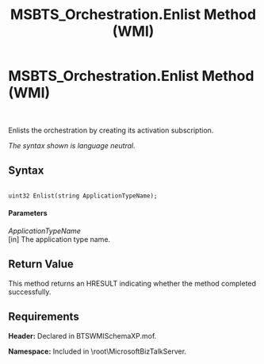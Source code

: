﻿---
title: MSBTS_Orchestration.Enlist Method (WMI)
TOCTitle: MSBTS_Orchestration.Enlist Method (WMI)
ms:assetid: 6914664b-0017-41a2-a1c7-3732672c5620
ms:mtpsurl: https://msdn.microsoft.com/en-us/library/Aa560599(v=BTS.80)
ms:contentKeyID: 51528664
ms.date: 08/30/2017
mtps_version: v=BTS.80
---

# MSBTS\_Orchestration.Enlist Method (WMI)

 

Enlists the orchestration by creating its activation subscription.

*The syntax shown is language neutral.*

## Syntax

``` 
  
uint32 Enlist(string ApplicationTypeName);  
```

#### Parameters

*ApplicationTypeName*  
\[in\] The application type name.

## Return Value

This method returns an HRESULT indicating whether the method completed successfully.

## Requirements

**Header:** Declared in BTSWMISchemaXP.mof.

**Namespace:** Included in \\root\\MicrosoftBizTalkServer.

